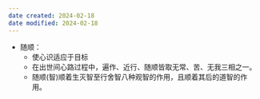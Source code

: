 ```yaml
---
date created: 2024-02-18
date modified: 2024-02-18
---
```

- 随顺：
    - 使心识适应于目标
    - 在出世间心路过程中，遍作、近行、随顺皆取无常、苦、无我三相之一。
    - 随顺(智)顺着生灭智至行舍智八种观智的作用，且顺着其后的道智的作用。    
